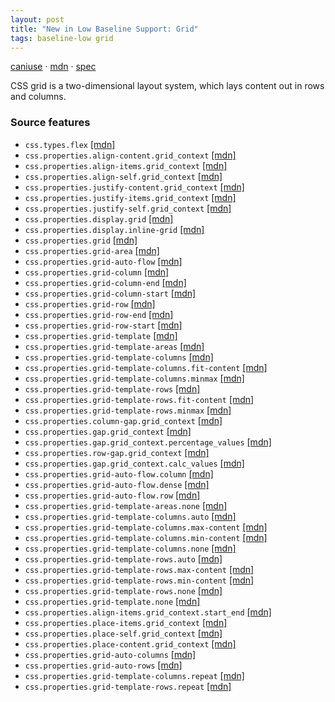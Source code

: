 ```yaml
---
layout: post
title: "New in Low Baseline Support: Grid"
tags: baseline-low grid
---
```


[caniuse](https://caniuse.com/?search=grid) · [mdn](https://developer.mozilla.org/en-US/search?q=Grid) · [spec](https://drafts.csswg.org/css-grid-3/)

CSS grid is a two-dimensional layout system, which lays content out in rows and columns.

### Source features

- ``css.types.flex`` [[mdn]](https://developer.mozilla.org/en-US/search?q=css.types.flex)
- ``css.properties.align-content.grid_context`` [[mdn]](https://developer.mozilla.org/en-US/search?q=css.properties.align-content.grid_context)
- ``css.properties.align-items.grid_context`` [[mdn]](https://developer.mozilla.org/en-US/search?q=css.properties.align-items.grid_context)
- ``css.properties.align-self.grid_context`` [[mdn]](https://developer.mozilla.org/en-US/search?q=css.properties.align-self.grid_context)
- ``css.properties.justify-content.grid_context`` [[mdn]](https://developer.mozilla.org/en-US/search?q=css.properties.justify-content.grid_context)
- ``css.properties.justify-items.grid_context`` [[mdn]](https://developer.mozilla.org/en-US/search?q=css.properties.justify-items.grid_context)
- ``css.properties.justify-self.grid_context`` [[mdn]](https://developer.mozilla.org/en-US/search?q=css.properties.justify-self.grid_context)
- ``css.properties.display.grid`` [[mdn]](https://developer.mozilla.org/en-US/search?q=css.properties.display.grid)
- ``css.properties.display.inline-grid`` [[mdn]](https://developer.mozilla.org/en-US/search?q=css.properties.display.inline-grid)
- ``css.properties.grid`` [[mdn]](https://developer.mozilla.org/en-US/search?q=css.properties.grid)
- ``css.properties.grid-area`` [[mdn]](https://developer.mozilla.org/en-US/search?q=css.properties.grid-area)
- ``css.properties.grid-auto-flow`` [[mdn]](https://developer.mozilla.org/en-US/search?q=css.properties.grid-auto-flow)
- ``css.properties.grid-column`` [[mdn]](https://developer.mozilla.org/en-US/search?q=css.properties.grid-column)
- ``css.properties.grid-column-end`` [[mdn]](https://developer.mozilla.org/en-US/search?q=css.properties.grid-column-end)
- ``css.properties.grid-column-start`` [[mdn]](https://developer.mozilla.org/en-US/search?q=css.properties.grid-column-start)
- ``css.properties.grid-row`` [[mdn]](https://developer.mozilla.org/en-US/search?q=css.properties.grid-row)
- ``css.properties.grid-row-end`` [[mdn]](https://developer.mozilla.org/en-US/search?q=css.properties.grid-row-end)
- ``css.properties.grid-row-start`` [[mdn]](https://developer.mozilla.org/en-US/search?q=css.properties.grid-row-start)
- ``css.properties.grid-template`` [[mdn]](https://developer.mozilla.org/en-US/search?q=css.properties.grid-template)
- ``css.properties.grid-template-areas`` [[mdn]](https://developer.mozilla.org/en-US/search?q=css.properties.grid-template-areas)
- ``css.properties.grid-template-columns`` [[mdn]](https://developer.mozilla.org/en-US/search?q=css.properties.grid-template-columns)
- ``css.properties.grid-template-columns.fit-content`` [[mdn]](https://developer.mozilla.org/en-US/search?q=css.properties.grid-template-columns.fit-content)
- ``css.properties.grid-template-columns.minmax`` [[mdn]](https://developer.mozilla.org/en-US/search?q=css.properties.grid-template-columns.minmax)
- ``css.properties.grid-template-rows`` [[mdn]](https://developer.mozilla.org/en-US/search?q=css.properties.grid-template-rows)
- ``css.properties.grid-template-rows.fit-content`` [[mdn]](https://developer.mozilla.org/en-US/search?q=css.properties.grid-template-rows.fit-content)
- ``css.properties.grid-template-rows.minmax`` [[mdn]](https://developer.mozilla.org/en-US/search?q=css.properties.grid-template-rows.minmax)
- ``css.properties.column-gap.grid_context`` [[mdn]](https://developer.mozilla.org/en-US/search?q=css.properties.column-gap.grid_context)
- ``css.properties.gap.grid_context`` [[mdn]](https://developer.mozilla.org/en-US/search?q=css.properties.gap.grid_context)
- ``css.properties.gap.grid_context.percentage_values`` [[mdn]](https://developer.mozilla.org/en-US/search?q=css.properties.gap.grid_context.percentage_values)
- ``css.properties.row-gap.grid_context`` [[mdn]](https://developer.mozilla.org/en-US/search?q=css.properties.row-gap.grid_context)
- ``css.properties.gap.grid_context.calc_values`` [[mdn]](https://developer.mozilla.org/en-US/search?q=css.properties.gap.grid_context.calc_values)
- ``css.properties.grid-auto-flow.column`` [[mdn]](https://developer.mozilla.org/en-US/search?q=css.properties.grid-auto-flow.column)
- ``css.properties.grid-auto-flow.dense`` [[mdn]](https://developer.mozilla.org/en-US/search?q=css.properties.grid-auto-flow.dense)
- ``css.properties.grid-auto-flow.row`` [[mdn]](https://developer.mozilla.org/en-US/search?q=css.properties.grid-auto-flow.row)
- ``css.properties.grid-template-areas.none`` [[mdn]](https://developer.mozilla.org/en-US/search?q=css.properties.grid-template-areas.none)
- ``css.properties.grid-template-columns.auto`` [[mdn]](https://developer.mozilla.org/en-US/search?q=css.properties.grid-template-columns.auto)
- ``css.properties.grid-template-columns.max-content`` [[mdn]](https://developer.mozilla.org/en-US/search?q=css.properties.grid-template-columns.max-content)
- ``css.properties.grid-template-columns.min-content`` [[mdn]](https://developer.mozilla.org/en-US/search?q=css.properties.grid-template-columns.min-content)
- ``css.properties.grid-template-columns.none`` [[mdn]](https://developer.mozilla.org/en-US/search?q=css.properties.grid-template-columns.none)
- ``css.properties.grid-template-rows.auto`` [[mdn]](https://developer.mozilla.org/en-US/search?q=css.properties.grid-template-rows.auto)
- ``css.properties.grid-template-rows.max-content`` [[mdn]](https://developer.mozilla.org/en-US/search?q=css.properties.grid-template-rows.max-content)
- ``css.properties.grid-template-rows.min-content`` [[mdn]](https://developer.mozilla.org/en-US/search?q=css.properties.grid-template-rows.min-content)
- ``css.properties.grid-template-rows.none`` [[mdn]](https://developer.mozilla.org/en-US/search?q=css.properties.grid-template-rows.none)
- ``css.properties.grid-template.none`` [[mdn]](https://developer.mozilla.org/en-US/search?q=css.properties.grid-template.none)
- ``css.properties.align-items.grid_context.start_end`` [[mdn]](https://developer.mozilla.org/en-US/search?q=css.properties.align-items.grid_context.start_end)
- ``css.properties.place-items.grid_context`` [[mdn]](https://developer.mozilla.org/en-US/search?q=css.properties.place-items.grid_context)
- ``css.properties.place-self.grid_context`` [[mdn]](https://developer.mozilla.org/en-US/search?q=css.properties.place-self.grid_context)
- ``css.properties.place-content.grid_context`` [[mdn]](https://developer.mozilla.org/en-US/search?q=css.properties.place-content.grid_context)
- ``css.properties.grid-auto-columns`` [[mdn]](https://developer.mozilla.org/en-US/search?q=css.properties.grid-auto-columns)
- ``css.properties.grid-auto-rows`` [[mdn]](https://developer.mozilla.org/en-US/search?q=css.properties.grid-auto-rows)
- ``css.properties.grid-template-columns.repeat`` [[mdn]](https://developer.mozilla.org/en-US/search?q=css.properties.grid-template-columns.repeat)
- ``css.properties.grid-template-rows.repeat`` [[mdn]](https://developer.mozilla.org/en-US/search?q=css.properties.grid-template-rows.repeat)
